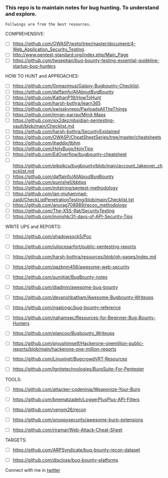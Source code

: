 ### This repo is to maintain notes for bug hunting. To understand and explore.
```
Follwings are from the best resources. 
```
COMPREHENSIVE:
- [ ] https://github.com/OWASP/wstg/tree/master/document/4-Web_Application_Security_Testing.
- [ ] http://www.pentest-standard.org/index.php/Main_Page
- [ ] https://github.com/twseptian/bug-bounty-testing-essential-guideline-startup-bug-hunters

HOW TO HUNT and APPROACHES: 
- [ ] https://github.com/0xmaximus/Galaxy-Bugbounty-Checklist.
- [ ] https://github.com/daffainfo/AllAboutBugBounty
- [ ] https://github.com/KathanP19/HowToHunt
- [ ] https://github.com/harsh-bothra/learn365
- [ ] https://github.com/swisskyrepo/PayloadsAllTheThings
- [ ] https://github.com/imran-parray/Mind-Maps
- [ ] https://github.com/six2dez/obsidian-pentesting-vault/blob/main/Checklist.md
- [ ] https://github.com/harsh-bothra/SecurityExplained
- [ ] https://github.com/OWASP/CheatSheetSeries/tree/master/cheatsheets
- [ ] https://github.com/jhaddix/tbhm
- [ ] https://github.com/HolyBugx/HolyTips
- [ ] https://github.com/EdOverflow/bugbounty-cheatsheet
- [ ] https://github.com/pikpikcu/bugbounty/blob/main/account_takeover_checklist.md
- [ ] https://github.com/daffainfo/AllAboutBugBounty
- [ ] https://github.com/punishell/bbtips
- [ ] https://github.com/initstring/pentest-methodology
- [ ] https://github.com/jan-muhammad-zaidi/CheckListPenetrationTesting/blob/main/Checklist.txt
- [ ] https://github.com/anurag708989/recon_methodology
- [ ] https://github.com/The-XSS-Rat/SecurityTesting
- [ ] https://github.com/inonshk/31-days-of-API-Security-Tips

WRITE UPS and REPORTS:
- [ ] https://github.com/shadowsock5/Poc
- [ ] https://github.com/juliocesarfort/public-pentesting-reports
- [ ] https://github.com/harsh-bothra/resources/blob/gh-pages/index.md
- [ ] https://github.com/qazbnm456/awesome-web-security
- [ ] https://github.com/sumitjat/BugBounty-notes
- [ ] https://github.com/djadmin/awesome-bug-bounty
- [ ] https://github.com/devanshbatham/Awesome-Bugbounty-Writeups
- [ ] https://github.com/ngalongc/bug-bounty-reference
- [ ] https://github.com/nahamsec/Resources-for-Beginner-Bug-Bounty-Hunters
- [ ] https://github.com/plancoo/Bugbounty_Writeups
- [ ] https://github.com/piyushimself/Hackerone-onemillion-public-reports/blob/main/hackerone-one-million-reports
- [ ] https://github.com/Linuxinet/BugcrowdVRT-Resources
- [ ] https://github.com/Ignitetechnologies/BurpSuite-For-Pentester



TOOLS:
- [ ] https://github.com/attacker-codeninja/Weaponize-Your-Burp
- [ ] https://github.com/bnematzadeh/LoggerPlusPlus-API-Filters
- [ ] https://github.com/venom26/recon
- [ ] https://github.com/snoopysecurity/awesome-burp-extensions
- [ ] https://github.com/riramar/Web-Attack-Cheat-Sheet


TARGETS:
- [ ] https://github.com/ARPSyndicate/bug-bounty-recon-dataset
- [ ] https://github.com/disclose/bug-bounty-platforms



Connect with me in [twitter](https://twitter.com/Sec_p0x)
